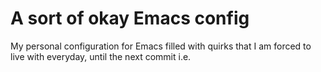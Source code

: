 # A sort of okay Emacs config

My personal configuration for Emacs filled with quirks that I am forced to live
with everyday, until the next commit i.e.
